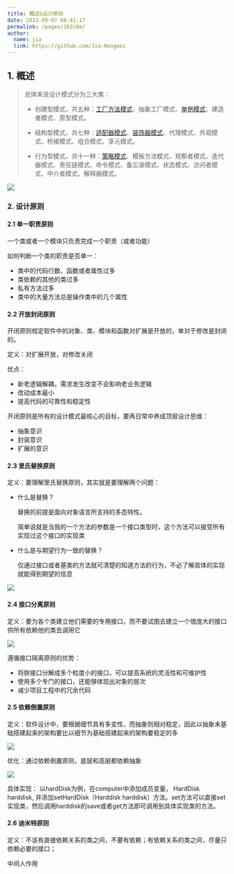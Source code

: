 ```yaml
---
title: 概述&设计原则
date: 2023-09-07 08:41:17
permalink: /pages/162c8e/
author: 
  name: jia
  link: https://github.com/Jia-Hongwei
---
```


## 1. 概述

> 总体来说设计模式分为三大类：
> 
> + 创建型模式，共五种：[工厂方法模式](/pages/6a98bc/)、抽象工厂模式、[单例模式](/pages/2276ac/)、建造者模式、原型模式。
> 
> + 结构型模式，共七种：[适配器模式](/pages/01c247/)、[装饰器模式](/pages/cf13cc/)、代理模式、外观模式、桥接模式、组合模式、享元模式。
> 
> + 行为型模式，共十一种：[策略模式](/pages/e5d8d0/)、模板方法模式、观察者模式、迭代器模式、责任链模式、命令模式、备忘录模式、状态模式、访问者模式、中介者模式、解释器模式。

<img src="https://jsd.cdn.zzko.cn/gh/Jia-Hongwei/picx-images-hosting@master/20230907/image.1q1o7pjuqcv4.webp">


### 2. 设计原则

#### 2.1 单一职责原则

一个类或者一个模块只负责完成一个职责（或者功能）

如何判断一个类的职责是否单一：
+ 类中的代码行数、函数或者属性过多
+ 类依赖的其他的类过多
+ 私有方法过多
+ 类中的大量方法总是操作类中的几个属性

#### 2.2 开放封闭原则

开闭原则规定软件中的对象、类、模块和函数对扩展是开放的，单对于修改是封闭的。

定义：对扩展开放，对修改关闭

优点：
+ 新老逻辑解耦，需求发生改变不会影响老业务逻辑
+ 改动成本最小
+ 提高代码的可靠性和稳定性

开闭原则是所有的设计模式最核心的目标，要再日常中养成顶层设计思维：
+ 抽象意识 
+ 封装意识 
+ 扩展的意识

#### 2.3 里氏替换原则

定义：要理解里氏替换原则，其实就是要理解两个问题：
+ 什么是替换？

   替换的前提是面向对象语言所支持的多态特性。

   简单说就是当我的一个方法的参数是一个接口类型时，这个方法可以接受所有实现过这个接口的实现类

+ 什么是与期望行为一致的替换？

   仅通过接口或者基类的方法就可清楚的知道方法的行为，不必了解具体的实现就能得到期望的信息

<img src="https://jsd.cdn.zzko.cn/gh/Jia-Hongwei/picx-images-hosting@master/20230907/image.76wir0yioa40.webp">

#### 2.4 接口分离原则

定义：要为各个类建立他们需要的专用接口，而不要试图去建立一个很庞大的接口供所有依赖他的类去调用它

<img src="https://jsd.cdn.zzko.cn/gh/Jia-Hongwei/picx-images-hosting@master/20230907/image.205ecna09bxc.webp">

遵循接口隔离原则的优势：
+ 将胖接口分解成多个粒度小的接口，可以提高系统的灵活性和可维护性 
+ 使用多个专门的接口，还能够体现出对象的层次 
+ 减少项目工程中的冗余代码

#### 2.5 依赖倒置原则

定义：软件设计中，要根据细节具有多变性，而抽象则相对稳定，因此以抽象未基础搭建起来的架构要比以细节为基础搭建起来的架构要稳定的多

<img src="https://jsd.cdn.zzko.cn/gh/Jia-Hongwei/picx-images-hosting@master/20230907/image.6dgnjzm15540.webp">

优化：通过依赖倒置原则，底层和高层都依赖抽象

<img src="https://jsd.cdn.zzko.cn/gh/Jia-Hongwei/picx-images-hosting@master/20230907/image.4hcwf6rqmxo0.webp">

具体实现： 以hardDisk为例，在computer中添加成员变量， HardDisk harddisk, 并添加setHardDisk（Harddisk harddisk）方法。set方法可以直接set实现类，然后调用harddisk的save或者get方法即可调用到具体实现类的方法。

#### 2.6 迪米特原则

定义：不该有直接依赖关系的类之间，不要有依赖；有依赖关系的类之间，尽量只依赖必要的接口；

中间人作用
